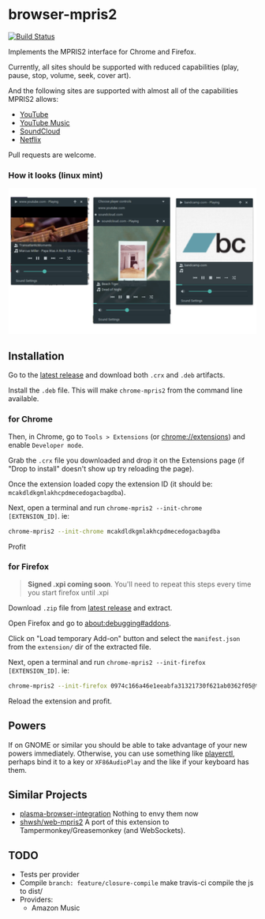 # browser-mpris2
[![Build Status](https://travis-ci.org/Lt-Mayonesa/browser-mpris2.svg?branch=master)](https://travis-ci.org/Lt-Mayonesa/browser-mpris2)

Implements the MPRIS2 interface for Chrome and Firefox.

Currently, all sites should be supported with reduced capabilities (play, pause, stop, volume, seek, cover art).

And the following sites are supported with almost all of the capabilities MPRIS2 allows:
* [YouTube](https://lt-mayonesa.github.io/browser-mpris2/manual/youtube.html)
* [YouTube Music](https://lt-mayonesa.github.io/browser-mpris2/manual/youtube-music.html)
* [SoundCloud](https://lt-mayonesa.github.io/browser-mpris2/manual/soundcloud.html)
* [Netflix](https://lt-mayonesa.github.io/browser-mpris2/manual/netflix.html)

Pull requests are welcome.

### How it looks (linux mint)
![players screenshot](https://raw.githubusercontent.com/Lt-Mayonesa/browser-mpris2/master/screenshot.png)

## Installation
Go to the [latest release](https://github.com/Lt-Mayonesa/browser-mpris2/releases/latest) and download both `.crx` and `.deb` artifacts.

Install the `.deb` file. This will make `chrome-mpris2` from the command line available.

### for Chrome
Then, in Chrome, go to `Tools > Extensions` (or [chrome://extensions](chrome://extensions)) and enable `Developer mode`.

Grab the `.crx` file you downloaded and drop it on the Extensions page (if "Drop to install" doesn't show up try reloading the page).

Once the extension loaded copy the extension ID (it should be: `mcakdldkgmlakhcpdmecedogacbagdba`).

Next, open a terminal and run `chrome-mpris2 --init-chrome [EXTENSION_ID]`. ie:
```bash
chrome-mpris2 --init-chrome mcakdldkgmlakhcpdmecedogacbagdba
```
Profit

### for Firefox
> **Signed .xpi coming soon**.
> You'll need to repeat this steps every time you start firefox until .xpi

Download `.zip` file from [latest release](https://github.com/Lt-Mayonesa/browser-mpris2/releases/latest) and extract.

Open Firefox and go to [about:debugging#addons](about:debugging#addons).

Click on "Load temporary Add-on" button and select the `manifest.json` from the `extension/` dir of the extracted file.

Next, open a terminal and run `chrome-mpris2 --init-firefox [EXTENSION_ID]`. ie:
```bash
chrome-mpris2 --init-firefox 0974c166a46e1eeabfa31321730f621ab0362f05@temporary-addon
```

Reload the extension and profit.

## Powers
If on GNOME or similar you should be able to take advantage of your new powers immediately.  Otherwise, you can use something like [playerctl](https://github.com/acrisci/playerctl), perhaps bind it to a key or `XF86AudioPlay` and the like if your keyboard has them.

## Similar Projects
* [plasma-browser-integration](https://github.com/KDE/plasma-browser-integration)
  Nothing to envy them now
* [shwsh/web-mpris2](https://github.com/shwsh/web-mpris2)
  A port of this extension to Tampermonkey/Greasemonkey (and WebSockets).

## TODO
 - Tests per provider
 - Compile `branch: feature/closure-compile` make travis-ci compile the js to dist/
 - Providers:
    - Amazon Music
